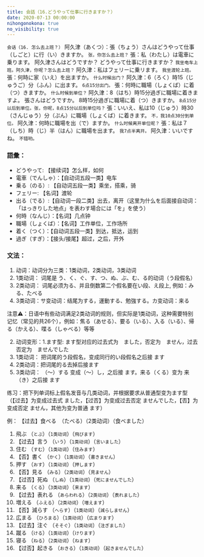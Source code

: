 ```yaml
---
title: 会話（16.どうやって仕事に行きますか？）
date: 2020-07-13 00:00:00
nihongonokona: true
no_visibility: true
---
```


`会话（16. 怎么去上班？）`
阿久津（あくつ）：張（ちょう）さんはどうやって仕事（しごと）に行（い）きますか。
`张，你怎么去上班？`
張：私（わたし）は電車に乗ります。 阿久津さんはどうですか？ どうやって仕事に行きますか？
`我坐电车上班。阿久津，你呢？怎么去上班？`
阿久津：私はフェリーに乗リます。
`我坐渡轮上班。`
張：何時に家（いえ）を出ますか。
`什么时候出门？`
阿久津：6（ろく）時15（じゅうご）分（ふん）に出ます。
`6点15分出门。`
張：何時に職場（しょくば）に着（つ）きますか。
`什么时候到单位？`
阿久津：8（はち）時15分過ぎに職場に着きますよ。 張さんはどうですか。 8時15分過ぎに職場に着（つ）きますか。
`8点15分以后到单位。张，你呢，8点15分以后到单位吗？`
張：いいえ、私は10（じゅう）時30（さんじゅう）分（ぷん）に職場（しょくば）に着きます。
`不，我10点30分到单位。`
阿久津：何時に職場を出（で）ますか。
`什么时候离开单位呢？`
張：私は７（しち）時（じ）半（はん）に職場を出ます。
`我7点半离开。`
阿久津：いいですね。
`不错哟。`

### 語彙：

- どうやって: 【接续词】怎么样，如何
- 電車（でんしゃ）：【自动词五段一类】电车
- 乗る（のる）: 【自动词五段一类】乘坐，搭乘，骑
- フェリー: 【名词】渡轮
- 出る（でる）:【自动词一段二类】出去，离开（这里为什么を后面接自动词：「はっきりした地点」を表わす場合には「を」を使う）
- 何時（なんじ）：【名词】几点钟
- 職場（しょくば）：【名词】工作单位，工作场所
- 着く（つく）：【自动词五段一类】到达，抵达，运到
- 過ぎ（すぎ）：【接头/接尾】超过，之后，开外

### 文法：

1. 动词：动词分为三类：1类动词，2类动词，3类动词
  1. 1类动词： 词尾是 う、く、ぐ、す、つ、ぬ、ぶ、む、る的动词（う段假名）
  2. 2类动词： 词尾必须为る、并且倒数第二个假名要在い段、え段上, 例如：みる、たべる
  3. 3类动词：サ变动词：结尾为する，運動する、勉強する。カ变动词：来る

  注意⚠️：日语中有些动词满足2类动词的规则，但实际是1类动词，这种需要特别记忆（常见的共26个），例如：焦る（あせる）、要る（いる）、入る（いる）、帰る（かえる）、喋る（しゃべる）等等

2. 动词变形：1.ます型: ます型对应的过去式为　ました，否定为　ません，过去否定为　ませんでした
  1. 1类动词： 把词尾的う段假名，变成同行的い段假名之后接 ます
  2. 2类动词：把词尾的る去掉后接ます
  3. 3类动词： （～）する 变成（～）し，之后接 ます。来る（くる）变为 来（き）之后接 ます 

  练习：把下列单词标上假名发音与几类动词，并根据要求从普通型变为ます型（【过去】为变成过去式 ました，【过否】为变成过去否定 ませんでした，【否】为变成否定 ません，其他为变为普通 ます）

  例： 【过去】食べる　（たべる）（2类动词）（食べました）

  1. 飛ぶ （`とぶ`）（`1类动词`）（`飛びます`）
  2. 【过去】言う （`いう`）（`1类动词`）（`言いました`）
  3. 住む （`すむ`）（`1类动词`）（`住みます`）
  4. 【否】書く （`かく`）（`1类动词`）（`書きません`）
  5. 押す （`おす`）（`1类动词`）（`押します`）
  6. 【否】見る （`みる`）（`2类动词`）（`見ません`）
  7. 【过否】死ぬ （`しぬ`）（`1类动词`）（`死にませんでした`）
  8. 来る （`くる`）（`3类动词`）（`来ます`）
  9. 【过去】表れる （`あらわれる`）（`2类动词`）（`表れました`）
  10. 増える （`ふえる`）（`2类动词`）（`増えます`）
  11. 【否】減らす （`へらす`）（`1类动词`）（`減らしません`）
  12. 広まる （`ひろまる`）（`1类动词`）（`広まります`）
  13. 【过去】注ぐ （`そそぐ`）（`1类动词`）（`注ぎました`）
  14. 蹴る （`ける`）（`1类动词`）（`けります`）
  15. 寝る （`ねる`）（`2类动词`）（`ねます`）
  16. 【过否】起きる （`おきる`）（`1类动词`）（`起きませんでした`）
